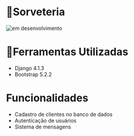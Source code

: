 # 🍨Sorveteria
![em desenvolvimento](https://img.shields.io/badge/STATUS-EM%20DESENVOLVIMENTO-brightgreen)

# 🔨Ferramentas Utilizadas
* Django 4.1.3
* Bootstrap 5.2.2

# Funcionalidades
* Cadastro de clientes no banco de dados
* Autenticação de usuários
* Sistema de mensagens

